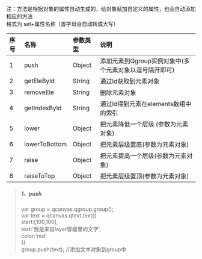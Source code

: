 注：方法是根据对象的属性自动生成的，给对象赋加自定义的属性，也会自动添加相应的方法  
格式为 set+属性名称（首字母会自动转成大写）

| 序号 | 名称 | 参数类型 | 说明 |
| :--- | :--- | :--- | :--- |
| 1 | push | Object | 添加元素到Qgroup实例对象中\(多个元素对象以逗号隔开即可\) |
| 2 | getEleById | String | 通过Id获取到元素对象 |
| 3 | removeEle | String | 删除元素对象 |
| 4 | getIndexById | String | 通过Id得到元素在elements数组中的索引 |
| 5 | lower | Object | 把元素降低一个层级 \(参数为元素对象\) |
| 6 | lowerToBottom | Object | 把元素层级置底\(参数为元素对象\) |
| 7 | raise | Object | 把元素提高一个层级\(参数为元素对象\) |
| 8 | raiseToTop | Object | 把元素层级置顶\(参数为元素对象\) |

> ##### 1、push
>
> var group = qcanvas.qgroup.group\(\);  
> var text = qcanvas.qtext.text\({  
>         start:\[100,100\],  
>         text:'我是来自layer容器里的文字',  
>         color:'red'  
>     }\)  
> group.push\(text\);  //添加文本对象到group中



